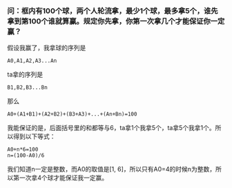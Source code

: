 ### 问：框内有100个球，两个人轮流拿，最少1个球，最多拿5个，谁先拿到第100个谁就算赢。规定你先拿，你第一次拿几个才能保证你一定赢？

假设我赢了，我拿球的序列是
```
A0,A1,A2,A3...An
```
ta拿的序列是
```
B1,B2,B3...Bn
```
那么

```
A0+(A1+B1)+(A2+B2)+(B3+A3)+...+(An+Bn)=100
```
我能保证的是，后面括号里的和都等与6，ta拿1个我拿5个，ta拿5个我拿1个。所以得到以下等式：

```
A0+n*6=100
n=(100-A0)/6
```
我们知道n一定是整数，而A0的取值是[1, 6]，所以只有A0=4的时候n为整数，所以第一次拿4个球才能保证我一定赢。
